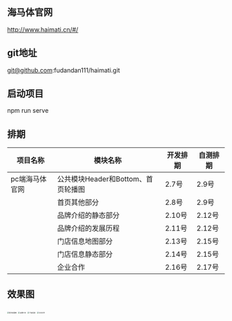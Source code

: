 ## 海马体官网

http://www.haimati.cn/#/

## git地址

git@github.com:fudandan111/haimati.git

## 启动项目

npm run serve

## 排期

| 项目名称       | 模块名称                           | 开发排期 | 自测排期 |
| -------------- | ---------------------------------- | -------- | -------- |
| pc端海马体官网 | 公共模块Header和Bottom、首页轮播图 | 2.7号    | 2.9号    |
|                | 首页其他部分                       | 2.8号    | 2.9号    |
|                | 品牌介绍的静态部分                 | 2.10号   | 2.12号   |
|                | 品牌介绍的发展历程                 | 2.11号   | 2.12号   |
|                | 门店信息地图部分                   | 2.13号   | 2.15号   |
|                | 门店信息静态部分                   | 2.14号   | 2.15号   |
|                | 企业合作                           | 2.16号   | 2.17号   |

## 效果图

<img src="C:\Users\付丹丹\Desktop\vue\haimati\designImage\home.png" alt="首页效果图" style="zoom:25%;" />

<img src="C:\Users\付丹丹\Desktop\vue\haimati\designImage\introduce.png" alt="品牌介绍" style="zoom:25%;" />

<img src="C:\Users\付丹丹\Desktop\vue\haimati\designImage\info.png" alt="门店信息" style="zoom:25%;" />

<img src="C:\Users\付丹丹\Desktop\vue\haimati\designImage\cooperation.png" alt="企业合作" style="zoom:25%;" />
